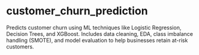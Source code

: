 # customer_churn_prediction
Predicts customer churn using ML techniques like Logistic Regression, Decision Trees, and XGBoost. Includes data cleaning, EDA, class imbalance handling (SMOTE), and model evaluation to help businesses retain at-risk customers.
